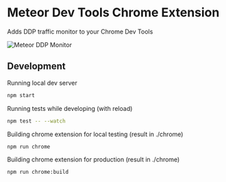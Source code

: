 # Meteor Dev Tools Chrome Extension 
<!-- [![Build Status](https://travis-ci.org/thebakeryio/meteor-ddp-monitor.svg)](https://travis-ci.org/thebakeryio/meteor-ddp-monitor) 
[![Dependency Status](https://david-dm.org/thebakeryio/meteor-ddp-monitor.svg)](https://david-dm.org/thebakeryio/meteor-ddp-monitor)
[![devDependency Status](https://david-dm.org/thebakeryio/meteor-ddp-monitor/dev-status.svg)](https://david-dm.org/thebakeryio/meteor-ddp-monitor#info=devDependencies)
[![ES-2015](https://img.shields.io/badge/ES-2015-brightgreen.svg)](https://babeljs.io/docs/learn-es2015/)
[![Gitter](https://badges.gitter.im/thebakeryio/meteor-ddp-monitor.svg)](https://gitter.im/thebakeryio/meteor-ddp-monitor?utm_source=badge&utm_medium=badge&utm_campaign=pr-badge) -->

Adds DDP traffic monitor to your Chrome Dev Tools

![Meteor DDP Monitor](https://dl.dropboxusercontent.com/u/9224326/ddp-monitor/ddp0.4.gif)

## Development

Running local dev server

```bash
npm start
```

Running tests while developing (with reload)

```bash
npm test -- --watch
```

Building chrome extension for local testing (result in ./chrome)

```bash
npm run chrome
```

Building chrome extension for production (result in ./chrome)

```bash
npm run chrome:build
```